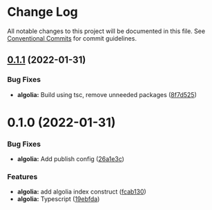 # Change Log

All notable changes to this project will be documented in this file.
See [Conventional Commits](https://conventionalcommits.org) for commit guidelines.

## [0.1.1](https://github.com/garretcharp/cdk-constructs/compare/v0.1.0...v0.1.1) (2022-01-31)


### Bug Fixes

* **algolia:** Build using tsc, remove unneeded packages ([8f7d525](https://github.com/garretcharp/cdk-constructs/commit/8f7d525b637e931afa34012e4208cf1977688306))





# 0.1.0 (2022-01-31)


### Bug Fixes

* **algolia:** Add publish config ([26a1e3c](https://github.com/garretcharp/cdk-constructs/commit/26a1e3ce3f11ccd9b029a61659946658167bb49a))


### Features

* **algolia:** add algolia index construct ([fcab130](https://github.com/garretcharp/cdk-constructs/commit/fcab130407f59da50698bae81c4c0c8b4c6019cb))
* **algolia:** Typescript ([19ebfda](https://github.com/garretcharp/cdk-constructs/commit/19ebfda0bdb5c949c7fe5df9631332b270c0efd8))

